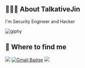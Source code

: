 ## 👨🏻‍💻 About TalkativeJin

 I'm Security Engineer and Hacker
 
 ![giphy](https://user-images.githubusercontent.com/67410476/142714864-95efafbd-c99b-4991-be24-f8c776fbb8c0.gif)
 
## 🌱 Where to find me

<a href="https://talkativejin.com"><img src="https://img.shields.io/badge/Blog-000000?style=plastic&logo=App Annie&logoColor=white"/></a>
[![Gmail Badge](https://img.shields.io/badge/Gmail-d14836?style=plastic&logo=Gmail&logoColor=white&link=mailto:talkativejin@gmail.com)](mailto:talkativejin@gmail.com)
<a href="https://twitter.com/talkativejin"><img src="https://img.shields.io/badge/Twitter-1DA1F2?style=plastic&logo=twitter&logoColor=white"/></a>

<!--![Anurag's GitHub stats](https://github-readme-stats.vercel.app/api?username=Talkativejin&count_private=true&show_icons=true&theme=dracula)-->


